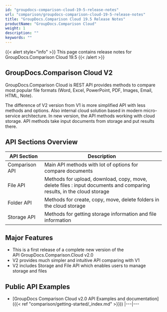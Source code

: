 ```yaml
---
id: "groupdocs-comparison-cloud-19-5-release-notes"
url: "comparison/groupdocs-comparison-cloud-19-5-release-notes"
title: "GroupDocs.Comparison Cloud 19.5 Release Notes"
productName: "GroupDocs.Comparison Cloud"
weight: 1
description: ""
keywords: ""
---
```


{{< alert style="info" >}}
This page contains release notes for GroupDocs.Comparison Cloud 19.5
{{< /alert >}}

## GroupDocs.Comparison Cloud V2 ##


GroupDocs.Comparison Cloud is REST API provides methods to compare most popular file formats (Word, Excel, PowerPoint, PDF, Images, Email, HTML, Note).


The difference of V2 version from V1 is more simplified API with less methods and options. Also internal cloud solution based in modern micro-service architecture. In new version, the API methods working with cloud storage. API methods take input documents from storage and put results there.


## API Sections Overview ##




|API Section | Description
|---|---
|Comparison API|Main API methods with lot of options for compare documents
|File API|Methods for upload, download, copy, move, delete files : input documents and comparing results, in the cloud storage
|Folder API|Methods for create, copy, move, delete folders in the cloud storage
|Storage API|Methods for getting storage information and file information


## Major Features ##

* This is a first release of a complete new version of the API GroupDocs.Comparison.Cloud v2.0
* V2 provides much simpler and intuitive API comparing with V1
* V2 includes Storage and File API which enables users to manage storage and files


## Public API Examples ##

* [GroupDocs Comparison Cloud v2.0 API Examples and documentation]({{< ref "comparison/getting-started/_index.md" >}}))
|---|---
